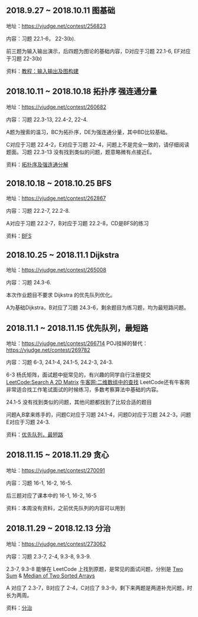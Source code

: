## 2018.9.27 ~ 2018.10.11 图基础
地址：https://vjudge.net/contest/256823

内容：习题 22.1-6， 22-3(b).

前三题为输入输出演示，后四题为图论的基础内容，D对应于习题 22.1-6, EF对应于习题 22-3(b)

资料：[教程：输入输出及图构建](./tutorial-on-IO-graph-construction.md)

## 2018.10.11 ~ 2018.10.18 拓扑序 强连通分量
地址：https://vjudge.net/contest/260682

内容：习题 22.3-13, 22.4-2, 22-4.

A题为搜索的温习，BC为拓扑序，DE为强连通分量，其中BD比较基础。

C对应于习题 22.4-2，E对应于习题 22-4，问题上不是完全一致的，请仔细阅读题面。习题 22.3-13 没有找到类似的问题，题意略微有点接近E。

资料：[拓扑序及强连通分解](./tutorial-topo-SCC.md)

## 2018.10.18 ~ 2018.10.25 BFS
地址：https://vjudge.net/contest/262867

内容：习题 22.2-7, 22.2-8.

A对应于习题 22.2-7，B对应于习题 22.2-8，CD是BFS的练习

资料：[BFS](./tutorial-on-BFS.md)

## 2018.10.25 ~ 2018.11.1 Dijkstra
地址：https://vjudge.net/contest/265008

内容：习题 24.3-6.

本次作业题目不要求 Dijkstra 的优先队列优化。

A为基础Dijkstra，B对应了习题 24.3-6，剩余题目为练习题，均为最短路问题。

## 2018.11.1 ~ 2018.11.15 优先队列，最短路
地址：https://vjudge.net/contest/266714
POJ挂掉的替代：https://vjudge.net/contest/269782

内容：习题  6-3, 24.1-4, 24.1-5, 24.2-3, 24-3.

6-3 杨氏矩阵，面试题中挺常见的，有兴趣的同学自行注册提交 [LeetCode:Search A 2D Matrix](https://leetcode.com/problems/search-a-2d-matrix/)
 [牛客网:二维数组中的查找](https://www.nowcoder.com/ta/coding-interviews?page=1)
LeetCode还有牛客网非常适合找工作笔试面试的时候练习，多数考察算法中基础的内容。

24.1-5 没有找到类似的问题，其他问题都找到了比较合适的题目

问题A,B拿来练手的，问题C对应于习题 24.1-4，问题D对应于习题 24.2-3，问题E对应于习题 24-3.

资料：[优先队列，最短路](tutorial-on-PQ-SP.md)

## 2018.11.15 ~ 2018.11.29 贪心
地址：https://vjudge.net/contest/270091

内容：习题  16-1, 16-2, 16-5.

后三题对应了课本中的 16-1, 16-2, 16-5

资料：本周没有资料，之前优先队列的内容可以用到

## 2018.11.29 ~ 2018.12.13 分治
地址：https://vjudge.net/contest/273062

内容：习题 2.3-7, 2-4, 9.3-8, 9.3-9.

2.3-7, 9.3-8 能够在 LeetCode 上找到原题，是常见的面试问题，分别是 [Two Sum](https://leetcode.com/problems/two-sum/) & [Median of Two Sorted Arrays](https://leetcode.com/problems/median-of-two-sorted-arrays/)

A 对应了 2.3-7，B对应了 2-4，C对应了 9.3-9，剩下来两题是两道补充问题，时长为两周。

资料：[分治](./tutorial-on-binary-search.md)